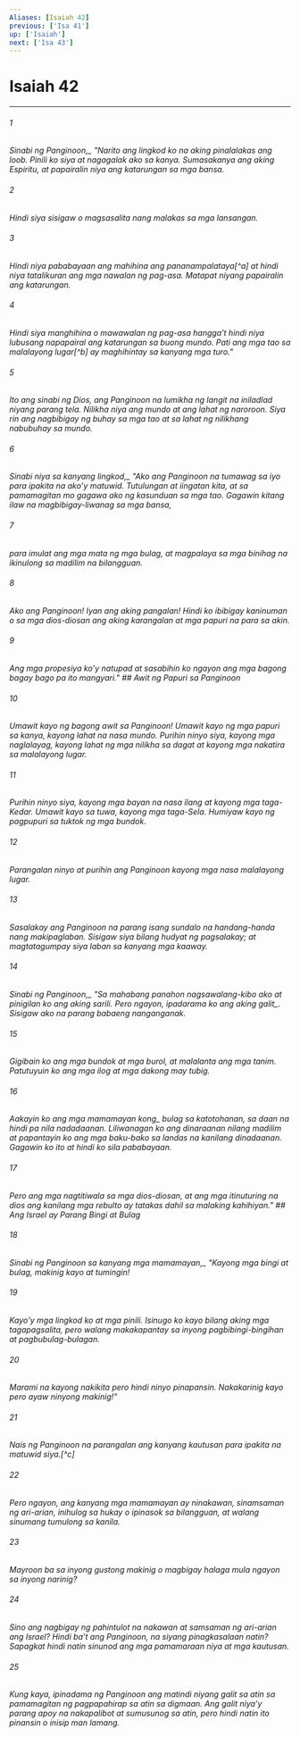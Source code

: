```yaml
---
Aliases: [Isaiah 42]
previous: ['Isa 41']
up: ['Isaiah']
next: ['Isa 43']
---
```

# Isaiah 42

***






















###### 1 










<i class="trans-change">Sinabi ng Panginoon,_ "Narito ang lingkod ko na aking pinalalakas ang loob. Pinili ko siya at nagagalak ako sa kanya. Sumasakanya ang aking Espiritu, at papairalin niya ang katarungan sa mga bansa. 





















###### 2 










Hindi siya sisigaw o magsasalita nang malakas sa mga lansangan. 





















###### 3 










Hindi niya pababayaan ang mahihina ang pananampalataya[^a] at hindi niya tatalikuran ang mga nawalan ng pag-asa. Matapat niyang papairalin ang katarungan. 





















###### 4 










Hindi siya manghihina o mawawalan ng pag-asa hanggaʼt hindi niya lubusang napapairal ang katarungan sa buong mundo. Pati ang mga tao sa malalayong lugar[^b] ay maghihintay sa kanyang mga turo." 





















###### 5 










Ito ang sinabi ng Dios, ang Panginoon na lumikha ng langit na iniladlad niyang parang tela. Nilikha niya ang mundo at ang lahat ng naroroon. Siya rin ang nagbibigay ng buhay sa mga tao at sa lahat ng nilikhang nabubuhay sa mundo. 





















###### 6 










<i class="trans-change">Sinabi niya sa kanyang lingkod,_ "Ako ang Panginoon na tumawag sa iyo para ipakita na akoʼy matuwid. Tutulungan at iingatan kita, at sa pamamagitan mo gagawa ako ng kasunduan sa mga tao. Gagawin kitang ilaw na magbibigay-liwanag sa mga bansa, 





















###### 7 










para imulat ang mga mata ng mga bulag, at magpalaya sa mga binihag na ikinulong sa madilim na bilangguan. 





















###### 8 










Ako ang Panginoon! Iyan ang aking pangalan! Hindi ko ibibigay kaninuman o sa mga dios-diosan ang aking karangalan at mga papuri na para sa akin. 





















###### 9 










Ang mga propesiya koʼy natupad at sasabihin ko ngayon ang mga bagong bagay bago pa ito mangyari." ## Awit ng Papuri sa Panginoon 





















###### 10 










Umawit kayo ng bagong awit sa Panginoon! Umawit kayo ng mga papuri sa kanya, kayong lahat na nasa mundo. Purihin ninyo siya, kayong mga naglalayag, kayong lahat ng mga nilikha sa dagat at kayong mga nakatira sa malalayong lugar. 





















###### 11 










Purihin ninyo siya, kayong mga bayan na nasa ilang at kayong mga taga-Kedar. Umawit kayo sa tuwa, kayong mga taga-Sela. Humiyaw kayo ng pagpupuri sa tuktok ng mga bundok. 





















###### 12 










Parangalan ninyo at purihin ang Panginoon kayong mga nasa malalayong lugar. 





















###### 13 










Sasalakay ang Panginoon na parang isang sundalo na handang-handa nang makipaglaban. Sisigaw siya bilang hudyat ng pagsalakay; at magtatagumpay siya laban sa kanyang mga kaaway. 





















###### 14 










<i class="trans-change">Sinabi ng Panginoon,_ "Sa mahabang panahon nagsawalang-kibo ako at pinigilan ko ang aking sarili. Pero ngayon, <i class="trans-change">ipadarama ko ang aking galit_. Sisigaw ako na parang babaeng nanganganak. 





















###### 15 










Gigibain ko ang mga bundok at mga burol, at malalanta ang mga tanim. Patutuyuin ko ang mga ilog at mga dakong may tubig. 





















###### 16 










Aakayin ko ang <i class="trans-change">mga mamamayan kong_ bulag sa katotohanan, sa daan na hindi pa nila nadadaanan. Liliwanagan ko ang dinaraanan nilang madilim at papantayin ko ang mga baku-bako sa landas na kanilang dinadaanan. Gagawin ko ito at hindi ko sila pababayaan. 





















###### 17 










Pero ang mga nagtitiwala sa mga dios-diosan, at ang mga itinuturing na dios ang kanilang mga rebulto ay tatakas dahil sa malaking kahihiyan." ## Ang Israel ay Parang Bingi at Bulag 





















###### 18 










<i class="trans-change">Sinabi ng Panginoon sa kanyang mga mamamayan,_ "Kayong mga bingi at bulag, makinig kayo at tumingin! 





















###### 19 










Kayoʼy mga lingkod ko at mga pinili. Isinugo ko kayo bilang aking mga tagapagsalita, pero walang makakapantay sa inyong pagbibingi-bingihan at pagbubulag-bulagan. 





















###### 20 










Marami na kayong nakikita pero hindi ninyo pinapansin. Nakakarinig kayo pero ayaw ninyong makinig!" 





















###### 21 










Nais ng Panginoon na parangalan ang kanyang kautusan para ipakita na matuwid siya.[^c] 





















###### 22 










Pero ngayon, ang kanyang mga mamamayan ay ninakawan, sinamsaman ng ari-arian, inihulog sa hukay o ipinasok sa bilangguan, at walang sinumang tumulong sa kanila. 





















###### 23 










Mayroon ba sa inyong gustong makinig o magbigay halaga mula ngayon sa inyong narinig? 





















###### 24 










Sino ang nagbigay ng pahintulot na nakawan at samsaman ng ari-arian ang Israel? Hindi baʼt ang Panginoon, na siyang pinagkasalaan natin? Sapagkat hindi natin sinunod ang mga pamamaraan niya at mga kautusan. 





















###### 25 










Kung kaya, ipinadama ng Panginoon ang matindi niyang galit sa atin sa pamamagitan ng pagpapahirap sa atin sa digmaan. Ang galit niyaʼy parang apoy na nakapalibot at sumusunog sa atin, pero hindi natin ito pinansin o inisip man lamang.
